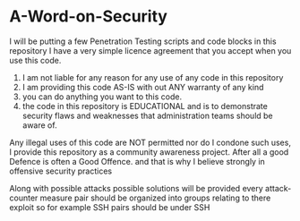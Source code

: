 # A-Word-on-Security
I will be putting a few Penetration Testing scripts and code blocks in this repository
I have a very simple licence agreement that you accept when you use this code.

1. I am not liable for any reason for any use of any code in this repository
2. I am providing this code AS-IS with out ANY warranty of any kind
3. you can do anything you want to this code.
4. the code in this repository is EDUCATIONAL and is to demonstrate security flaws and weaknesses that administration teams should be aware of.

Any illegal uses of this code are NOT permitted nor do I condone such uses, I provide this repository as a community awareness project.
After all a good Defence is often a Good Offence. and that is why I believe strongly in offensive security practices

Along with possible attacks possible solutions will be provided every attack-counter measure pair should be organized into groups relating to there exploit
so for example SSH pairs should be under SSH

